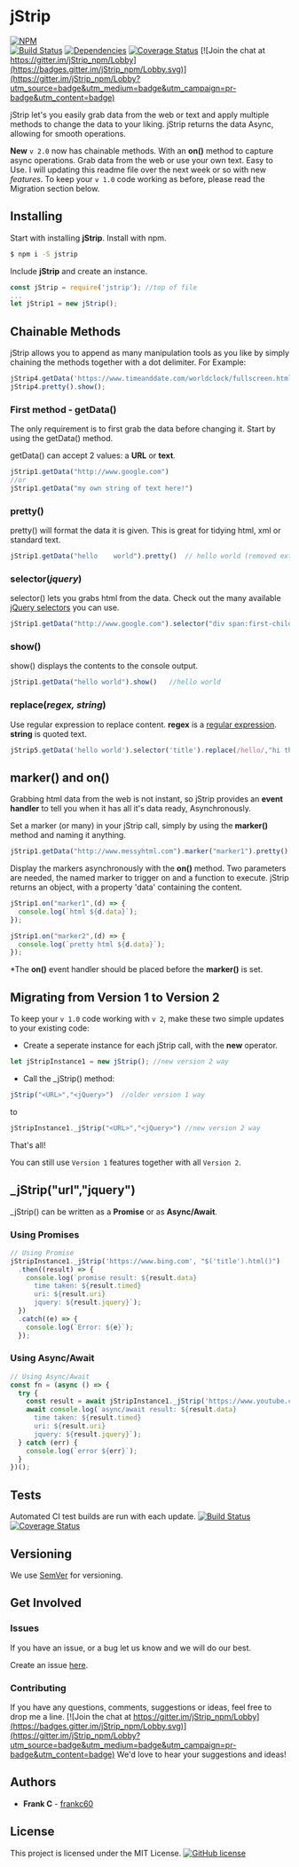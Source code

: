 # jStrip

[![NPM](https://nodei.co/npm/jstrip.png?downloads=true&downloadRank=true&stars=true)](https://nodei.co/npm/jstrip/)<br/>
[![Build Status](https://travis-ci.org/frankc60/jStrip.svg?branch=master)](https://travis-ci.org/frankc60/jStrip)
[![Dependencies](https://david-dm.org/frankc60/jStrip.svg)](https://www.npmjs.com/package/jstrip?activeTab=dependencies)
[![Coverage Status](https://coveralls.io/repos/github/frankc60/jStrip/badge.svg)](https://coveralls.io/github/frankc60/jStrip)
[![Join the chat at https://gitter.im/jStrip_npm/Lobby](https://badges.gitter.im/jStrip_npm/Lobby.svg)](https://gitter.im/jStrip_npm/Lobby?utm_source=badge&utm_medium=badge&utm_campaign=pr-badge&utm_content=badge)

jStrip let's you easily grab data from the web or text and apply multiple methods to change the data to your liking. jStrip returns the data Async, allowing for smooth operations.

**New** `v 2.0` now has chainable methods. With an **on()** method to capture async operations. Grab data from the web or use your own text. Easy to Use. I will updating this readme file over the next week or so with new *features*. To keep your `v 1.0` code working as before, please read the Migration section below.

## Installing

Start with installing **jStrip**.
Install with npm.

```sh
$ npm i -S jstrip
```

Include **jStrip** and create an instance.

```js
const jStrip = require('jstrip'); //top of file
...
let jStrip1 = new jStrip();
```

## Chainable Methods

jStrip allows you to append as many manipulation tools as you like by simply chaining the methods together with a dot delimiter. For Example:

```js
jStrip4.getData('https://www.timeanddate.com/worldclock/fullscreen.html?n=264').selector("div#rs1").marker("marker2").selector("#i_time").marker("marker3")
jStrip4.pretty().show();
```

### First method - getData()

The only requirement is to first grab the data before changing it. Start by using the getData() method.

getData() can accept 2 values: a **URL** or **text**.

```js
jStrip1.getData("http://www.google.com")
//or
jStrip1.getData("my own string of text here!")
```

### pretty()

pretty() will format the data it is given. This is great for tidying html, xml or standard text.

```js
jStrip1.getData("hello    world").pretty()  // hello world (removed extra spaces)
```

### selector(*jquery*)

selector() lets you grabs html from the data. Check out the many available [jQuery selectors](https://api.jquery.com/category/selectors/) you can use.

```js
jStrip1.getData("http://www.google.com").selector("div span:first-child")
```

### show()

show() displays the contents to the console output.

```js
jStrip1.getData("hello world").show()   //hello world
```
### replace(*regex, string*)

Use regular expression to replace content. **regex** is a [regular expression](https://developer.mozilla.org/en-US/docs/Web/JavaScript/Guide/Regular_Expressions). 
**string** is quoted text.

```js
jStrip5.getData('hello world').selector('title').replace(/hello/,"hi there").show() // hi there world
```

## marker() and on()

Grabbing html data from the web is not instant, so jStrip provides an **event handler** to tell you when it has all it's data ready, Asynchronously.

Set a marker (or many) in your jStrip call, simply by using the **marker()** method and naming it anything.

```js
jStrip1.getData("http://www.messyhtml.com").marker("marker1").pretty().marker("marker2")
```

Display the markers asynchronously with the **on()** method. 
Two parameters are needed, the named marker to trigger on and a function to execute.
jStrip returns an object, with a property 'data' containing the content.

```js
jStrip1.on("marker1",(d) => {
  console.log(`html ${d.data}`);
});

jStrip1.on("marker2",(d) => {
  console.log(`pretty html ${d.data}`);
});
```
*The **on()** event handler should be placed before the **marker()** is set.

## Migrating from Version 1 to Version 2

To keep your `v 1.0` code working with `v 2`, make these two simple updates to your existing code:

- Create a seperate instance for each jStrip call, with the **new** operator.

```js
let jStripInstance1 = new jStrip(); //new version 2 way
```

- Call the _jStrip() method:

```js
jStrip("<URL>","<jQuery>")  //older version 1 way
```

 to

 ```js
 jStripInstance1._jStrip("<URL>","<jQuery>") //new version 2 way
 ```

That's all!

You can still use `Version 1` features together with all `Version 2`.


## _jStrip("url","jquery")

_jStrip() can be written as a **Promise** or as **Async/Await**.

### Using Promises

```js
// Using Promise
jStripInstance1._jStrip('https://www.bing.com', "$('title').html()")
  .then((result) => {
    console.log(`promise result: ${result.data}
      time taken: ${result.timed}
      uri: ${result.uri}
      jquery: ${result.jquery}`);
  })
  .catch((e) => {
    console.log(`Error: ${e}`);
  });
```

### Using Async/Await

```js
// Using Async/Await
const fn = (async () => {
  try {
    const result = await jStripInstance1._jStrip('https://www.youtube.com', "$('title').html()");
    await console.log(`async/await result: ${result.data}
      time taken: ${result.timed}
      uri: ${result.uri}
      jquery: ${result.jquery}`);
  } catch (err) {
    console.log(`error ${err}`);
  }
})();
```

## Tests

Automated CI test builds are run with each update. [![Build Status](https://travis-ci.org/frankc60/jStrip.svg?branch=master)](https://travis-ci.org/frankc60/jStrip) [![Coverage Status](https://coveralls.io/repos/github/frankc60/jStrip/badge.svg)](https://coveralls.io/github/frankc60/jStrip)

## Versioning

We use [SemVer](http://semver.org/) for versioning.

## Get Involved

### Issues

If you have an issue, or a bug let us know and we will do our best.

Create an issue [here](https://github.com/frankc60/jStrip/issues).

### Contributing

If you have any questions, comments, suggestions or ideas, feel free to drop me a line. [![Join the chat at https://gitter.im/jStrip_npm/Lobby](https://badges.gitter.im/jStrip_npm/Lobby.svg)](https://gitter.im/jStrip_npm/Lobby?utm_source=badge&utm_medium=badge&utm_campaign=pr-badge&utm_content=badge)
We'd love to hear your suggestions and ideas!

## Authors

- **Frank C** - [frankc60](https://github.com/frankc60)

## License

This project is licensed under the MIT License. [![GitHub license](https://img.shields.io/github/license/frankc60/jStrip.svg?longCache=true)](https://github.com/frankc60/jStrip/blob/master/LICENSE)